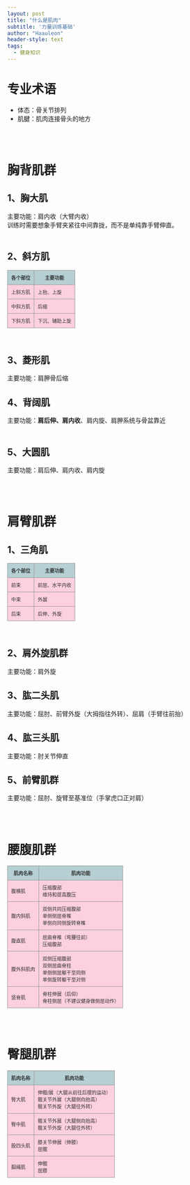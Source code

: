 ```yaml
---
layout: post
title: "什么是肌肉"
subtitle: '力量训练基础'
author: "Haauleon"
header-style: text
tags:
  - 健身知识
---
```




# 专业术语
* 体态：骨关节排列
* 肌腱：肌肉连接骨头的地方

<br><br>


# 胸背肌群   



## 1、胸大肌
主要功能：肩内收（大臂内收）       
训练时需要想象手臂夹紧往中间靠拢，而不是单纯靠手臂伸直。     
<br>

## 2、斜方肌
<table class="imagetable">
<tr>
  <th>各个部位</th>
  <th>主要功能</th>
</tr>   
<tr>
  <td>上斜方肌</td>
  <td>上抬、上旋</td>
</tr>
<tr>
  <td>中斜方肌</td>
  <td>后缩</td>
</tr>
<tr>
  <td>下斜方肌</td>
  <td>下沉、辅助上旋</td>
</tr>
</table>

<br>


## 3、菱形肌
主要功能：肩胛骨后缩
<br>

## 4、背阔肌
主要功能：**肩后伸、肩内收**、肩内旋、肩胛系统与骨盆靠近   
<br>

## 5、大圆肌
主要功能：肩后伸、肩内收、肩内旋

<br>
<br>

# 肩臂肌群
## 1、三角肌
<table class="imagetable">
<tr>
  <th>各个部位</th>
  <th>主要功能</th>
</tr>   
<tr>
  <td>前束</td>
  <td>前屈、水平内收</td>
</tr>
<tr>
  <td>中束</td>
  <td>外展</td>
</tr>
<tr>
  <td>后束</td>
  <td>后伸、外旋</td>
</tr>
</table>

<br>

## 2、肩外旋肌群
主要功能：肩外旋
<br>

## 3、肱二头肌 
主要功能：屈肘、前臂外旋（大拇指往外转）、屈肩（手臂往前抬）
<br>

## 4、肱三头肌  
主要功能：肘关节伸直
<br>

## 5、前臂肌群
主要功能：屈肘、旋臂至基准位（手掌虎口正对肩）

<br>
<br>


# 腰腹肌群
<table class="imagetable">
<tr>
  <th>肌肉名称</th>
  <th>肌肉功能</th>
</tr>   
<tr>
  <td>腹横肌</td>
  <td>压缩腹部<br>维持和提高腹压</td>
</tr>
<tr>
  <td>腹内斜肌</td>
  <td>双侧共同压缩腹部<br>单侧侧屈脊椎<br>单侧向同侧旋转脊椎</td>
</tr>
<tr>
  <td>腹直肌</td>
  <td>屈曲脊椎（弯腰往前）<br>压缩腹部</td>
</tr>
<tr>
  <td>腹外斜肌肉</td>
  <td>双侧压缩腹部<br>双侧屈曲脊柱<br>单侧侧屈躯干至同侧<br>单侧旋转躯干至对侧</td>
</tr>
<tr>
  <td>竖脊肌</td>
  <td>脊柱伸展（后仰）<br>脊柱侧屈（不建议健身做侧屈动作）</td>
</tr>
</table>

<br>
<br>


# 臀腿肌群
<table class="imagetable">
<tr>
  <th>肌肉名称</th>
  <th>肌肉功能</th>
</tr>   
<tr>
  <td>臀大肌</td>
  <td>伸髋/展（大腿从前往后摆的运动）<br>髋关节外展（大腿侧向抬高）<br>髋关节外旋（大腿往外转）</td>
</tr>
<tr>
  <td>臀中肌</td>
  <td>髋关节外展（大腿侧向抬高）<br>髋关节外旋（大腿往外转）</td>
</tr>
<tr>
  <td>股四头肌</td>
  <td>膝关节伸展（伸膝）<br>屈髋</td>
</tr>
<tr>
  <td>腘绳肌</td>
  <td>伸髋<br>屈膝</td>
</tr>
</table>


<style type="text/css">
table.imagetable {
    font-family: verdana,arial,sans-serif;
    font-size:11px;
    color:#333333;
    border-width: 1px;
    border-color: #999999;
    border-collapse: collapse;
}
table.imagetable th {
    background:#b5cfd2;
    border-width: 1px;
    padding: 8px;
    border-style: solid;
    border-color: #999999;
}
table.imagetable td {
    background:#f9267236;
    border-width: 1px;
    padding: 8px;
    border-style: solid;
    border-color: #999999;
}
</style>



